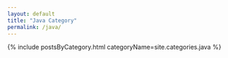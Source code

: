 ```yaml
---
layout: default
title: "Java Category"
permalink: /java/
---
```


{% include postsByCategory.html categoryName=site.categories.java %}
